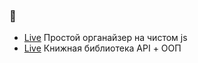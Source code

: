 ### 👋
- [Live](https://faswan.github.io/Habbit.js/) Простой органайзер на чистом js
- [Live](https://faswan.github.io/bookApp.js/) Книжная библиотека API + ООП



<!--
**faswan/faswan** is a ✨ _special_ ✨ repository because its `README.md` (this file) appears on your GitHub profile.

Here are some ideas to get you started:

- 🔭 I’m currently working on ...
- 🌱 I’m currently learning ...
- 👯 I’m looking to collaborate on ...
- 🤔 I’m looking for help with ...
- 💬 Ask me about ...
- 📫 How to reach me: ...
- 😄 Pronouns: ...
- ⚡ Fun fact: ...
-->
